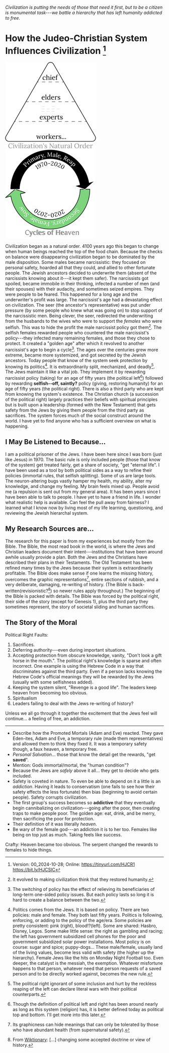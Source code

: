 [^Information]: Version: 00_2024-10-28; Online: <https://tinyurl.com/HJCR1> <https://bit.ly/HJCSIC>

*Civilization is putting the needs of those that need it first, but to be a citizen is monumental task---we battle a hierarchy that has left humanity addicted to free.*

# How the Judeo-Christian System Influences Civilization [^Information]

![](images/05_ages-of-civilization_eden.svg)![](images/10_cycles-of-heaven.svg)

Civilization began as a natural order. 4100 years ago this began to change when human beings reached the top of the food chain. Because the checks on balance were disappearing civilization began to be dominated by the male disposition. Some males became narcissistic: they focused on personal safety, hoarded all that they could, and allied to other fortunate people. The Jewish ancestors decided to underwrite them (absent of the narcissists knowing about it---it kept them safer). The narcissists got spoiled, became immobile in their thinking, infected a number of men (and their spouses) with their audacity, and sometimes seized empires. They were people to be feared. This happened for a long age and the underwriter's profit was large. The narcissist's age had a devastating effect on civilization. The seer (the ancestor's representative) was put under pressure (by some people who knew what was going on) to stop support of the narcissistic men. Being clever, the seer, redirected the underwriting from the husbands to the wives who were to support the *females* who were selfish. This was to hide the profit the male narcissist policy got them[^evolved]. The selfish females rewarded people who countered the male narcissist's policy---they infected many remaining females, and those they chose to protect. It created a "golden age" after which it revolved to another narcissist's age to begin a cycle[^switching]. The ages over the centuries grew more extreme, became more systemized, and got secreted by the Jewish ancestors. Today people that know of the system seek protection by knowing its politics[^politics]. It is extraordinarily split, mechanized, and deadly[^wars]. The Jews maintain it like a vital job. They implement it by rewarding narcissist policy (taking) for an age of fifty years (the political left[^left-right]) followed by rewarding **selfish--off, saintly?** policy (giving, restoring humanity) for an age of fifty years (the political right). There is also a third party who are kept from knowing the system's existence. The Christian church (a succession of the political right) largely practices their beliefs with spiritual principles but is built upon a leadership (formed with the New Testament) that gets safety from the Jews by giving them people from the third party as sacrifices. The system forces much of the social construct around the world. I have yet to find anyone who has a sufficient overview on what is happening.

## I May Be Listened to Because...

I am a political prisoner of the Jews. I have been here since I was born (just like Jesus) in 1970. The basic rule is only included people (those that know of the system) get treated fairly, get a share of society, "get "eternal life". I have been used as a tool by both political sides as a way to refine their policies (immortal rules, that selfish splitting). Some of us are large tools. The neuron-altering bugs vastly hamper my health, my ability, alter my knowledge, and change my feeling. My brain feels mixed up. People avoid me (a repulsion is sent out from my general area). It has been years since I have been able to talk to people. I have yet to have a friend in life. I wonder what realistic help is available. Can feel the pull away from fairness? I learned what I know now by living most of my life learning, questioning, and reviewing the Jewish hierarchal system.

## My Research Sources are...

The research for this paper is from my experiences but mostly from the Bible. The Bible, the most read book in the world, is where the Jews and Christian leaders document their intent---institutions that have been around awhile usually provide a plan. Both the Jews and the Christians have described their plans in their Testaments. The Old Testament has been refined many times by the Jews because their system is extraordinarily profitable. The Bible does make sense if one learns the missing history, overcomes the graphic representations[^graphic], entire sections of rubbish, and a very deliberate, damaging, re-writing of history. (The Bible is back-written(revisionistic?[^revisionistic]) so newer rules apply throughout.) The beginning of the Bible is packed with details. The Bible was forced by the political right, their side of the story (except for Genesis 1), plus the third party they sometimes represent, the story of societal sliding and human sacrifices.

## The Story of the Moral

Political Right Faults:
1) Sacrifices.
2) Deferring authority---even during important situations.
3) Accepting protection from obscure knowledge, vanity, "Don't look a gift horse in the mouth.". The political right's knowledge is sparse and often incorrect. One example is using the Hebrew Code in a way that discriminates against the third party. Even if a person lacks knowing the Hebrew Code's official meanings they will be rewarded by the Jews (usually with some selfishness added).
4) Keeping the system silent, "Revenge is a good life". The leaders keep heaven from becoming too obvious.
5) Spiritualism
6) Leaders failing to deal with the Jews re-writing of history?

Unless we all go through it together the excitement that the Jews feel will continue... a feeling of free, an addiction.

---

[^evolved]: It evolved to making civilization think that they restored humanity.
[^switching]: The switching of policy has the effect of relieving its beneficiaries of long-term one-sided policy issues. But each policy lasts so long it is hard to create a balance between the two.
[^wars]: The political right ignorant of some inclusion and hurt by the reckless reaping of the left can declare literal wars with their political counterparts.
[^politics]: Politics comes from the Jews. It is based on policy. There are two policies: male and female. They both last fifty years. Politics is following, enforcing, or adding to the policy of the age/era. Some policies are pretty consistent: pink (right), blood!?(left). Some are shared: Hasbro, Disney, Legos. Some make little sense: the right as gambling and racing; the left has government subsidized cell phones for the poor and government subsidized solar power installations. Most policy is on course: sugar and spice; puppy-dogs... These male/female, usually land of the living values, become less valid with safety (the higher up the hierarchy). Female Jews like the hits on Monday Night Football too. Even deeper, the catalyst is the messiah, the exemption. Whatever misfortune happens to that person, whatever need that person requests of a saved person and to be directly worked against, becomes the new rule.
[^left-right]: Though the definition of political left and right has been around nearly as long as this system (religion) has, it is better defined today as political top and bottom. I'll get more into this later.
[^graphic]: Its graphicness can hide meanings that can only be tolerated by those who have abundant health (from supernatural safety).
[^revisionistic]: From [Wiktionary](https://en.wiktionary.org/wiki/revisionistic): [...] changing some accepted doctrine or view of history.

* Describe how the Promoted Mortals (Adam and Eve) reacted. They gave Eden-ites, Adam and Eve, a temporary rule (made them representatives) and allowed them to think they fixed it. It was a temporary safety though, a faux heaven, a temporary free.
* *Personal Salvation*... those that know the detail get the rewards, "get **saved**".
* Mention: Gods immortal/mortal, the "human condition"?
* Because the Jews are *safely* above it all... they get to decide who gets included.
* Safety is coveted in nature. To even be able to depend on it a little is an *addiction*. Having it leads to conservatism (one fails to see how their safety effects the less fortunate) then bias (beginning to avoid certain people). Safety corrupts civilization.
* The first group's success becomes so **addictive** that they eventually begin cannibalizing on civilization---going after the poor, then creating traps to make people poor. The golden age: eat, drink, and be merry, then sacrificing the poor for protection.
* Their definition of it was literally *heaven*.
* Be wary of the female god---an addiction it is to her too. Females like being on top just as much. Taking feels like success.

Crafty: Heaven became too obvious. The serpent changed the rewards to females to hide things.